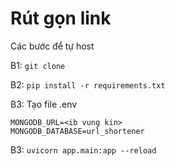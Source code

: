 
# Rút gọn link 

Các bước để tự host

B1: ```git clone```

B2: ```pip install -r requirements.txt```

B3: Tạo file .env

```
MONGODB_URL=<ib vung kin>
MONGODB_DATABASE=url_shortener
```

B3: ```uvicorn app.main:app --reload```
